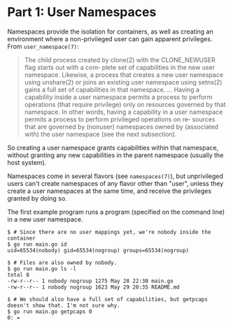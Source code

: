 # Part 1: User Namespaces

Namespaces provide the isolation for containers, as well as creating an
environment where a non-privileged user can gain apparent privileges. From
`user_namespace(7)`:

> The  child  process created by clone(2) with the CLONE_NEWUSER flag starts out with a com‐
> plete set of capabilities in the new user namespace.  Likewise, a process that  creates  a
> new  user  namespace  using  unshare(2) or joins an existing user namespace using setns(2)
> gains a full set of capabilities in that namespace.
> ...
> Having  a capability inside a user namespace permits a process to perform operations (that
> require privilege) only on resources governed by that namespace.  In other words, having a
> capability  in  a user namespace permits a process to perform privileged operations on re‐
> sources that are governed by (nonuser) namespaces owned  by  (associated  with)  the  user
> namespace (see the next subsection).

So creating a user namespace grants capabilities within that namespace, without
granting any new capabilities in the parent namespace (usually the host system).

Namespaces come in several flavors (see `namespaces(7)`), but unprivileged users
can't create namespaces of any flavor other than "user", unless they create a
user namespaces at the same time, and receive the privileges granted by doing
so.

The first example program runs a program (specified on the command line) in a
new user namespace.

    $ # Since there are no user mappings yet, we're nobody inside the container
    $ go run main.go id
    uid=65534(nobody) gid=65534(nogroup) groups=65534(nogroup)

    $ # Files are also owned by nobody.
    $ go run main.go ls -l
    total 8
    -rw-r--r-- 1 nobody nogroup 1275 May 28 22:30 main.go
    -rw-r--r-- 1 nobody nogroup 1623 May 29 20:35 README.md

    $ # We should also have a full set of capabilities, but getpcaps doesn't show that. I'm not sure why.
    $ go run main.go getpcaps 0
    0: =
